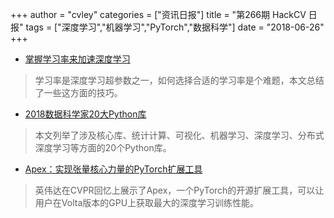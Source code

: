 +++
author = "cvley"
categories = ["资讯日报"]
title = "第266期 HackCV 日报"
tags = ["深度学习","机器学习","PyTorch","数据科学"]
date = "2018-06-26"
+++

- [掌握学习率来加速深度学习](http://brandonlmorris.com/2018/06/24/mastering-the-learning-rate/?from=hackcv&hmsr=hackcv.com&utm_medium=hackcv.com&utm_source=hackcv.com)

> 学习率是深度学习超参数之一，如何选择合适的学习率是个难题，本文总结了一些这方面的技巧。

- [2018数据科学家20大Python库](https://activewizards.com/blog/top-20-python-libraries-for-data-science-in-2018/?from=hackcv&hmsr=hackcv.com&utm_medium=hackcv.com&utm_source=hackcv.com)

> 本文列举了涉及核心库、统计计算、可视化、机器学习、深度学习、分布式深度学习等方面的20个Python库。

- [Apex：实现张量核心力量的PyTorch扩展工具](https://news.developer.nvidia.com/introducing-apex-pytorch-extension-with-tools-to-realize-the-power-of-tensor-cores/?from=hackcv&hmsr=hackcv.com&utm_medium=hackcv.com&utm_source=hackcv.com)

> 英伟达在CVPR回忆上展示了Apex，一个PyTorch的开源扩展工具，可以让用户在Volta版本的GPU上获取最大的深度学习训练性能。

